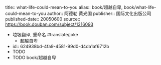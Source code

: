title:: what-life-could-mean-to-you
alias:: book/超越自卑, book/what-life-could-mean-to-you
author:: 阿德勒 黄光国
publisher:: 国际文化出版公司
published-date:: 20050600
source:: https://book.douban.com/subject/1316093

- 垃圾翻译, 重命名 #translate/joke
  - 超越自卑
- id:: 624938bd-4fa9-4581-99d0-d4da1af6712b
- TODO
- TODO book/超越自卑